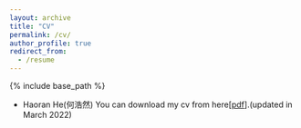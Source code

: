 ```yaml
---
layout: archive
title: "CV"
permalink: /cv/
author_profile: true
redirect_from:
  - /resume
---
```


{% include base_path %}


* Haoran He(何浩然)
You can download my cv from here\[[pdf](https://github.com/tinnerhrhe/tinnerhrhe.github.io/blob/main/files/CV_HaoranHe.pdf)\].(updated in March 2022)
